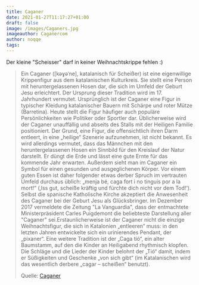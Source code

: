 ```yaml
---
title: Caganer
date: 2021-01-27T11:17:27+01:00
draft: false
image: /images/Caganers.jpg
imageauthor: Caganercom
author: noqqe
tags:
---
```


Der kleine "Scheisser" darf in keiner Weihnachtskrippe fehlen :)

> Ein Caganer ([kəɣəˈne], katalanisch für Scheißer) ist eine eigenwillige
> Krippenfigur aus dem katalanischen Kulturkreis. Sie stellt eine Person mit
> heruntergelassenen Hosen dar, die sich im Umfeld der Geburt Jesu erleichtert.
> Der Ursprung dieser Tradition wird im 17. Jahrhundert vermutet. Ursprünglich
> ist der Caganer eine Figur in typischer Kleidung katalanischer Bauern mit
> Schärpe und roter Mütze (Barretina). Heute stellt die Figur häufiger auch
> populäre Persönlichkeiten wie Politiker oder Sportler dar. Üblicherweise wird
> der Caganer unauffällig und abseits des Stalls mit der Heiligen Familie
> positioniert. Der Grund, eine Figur, die offensichtlich ihren Darm entleert,
> in eine „heilige“ Szenerie aufzunehmen, ist nicht bekannt. Es wird allerdings
> vermutet, dass das Männchen mit den heruntergelassenen Hosen ein Sinnbild für
> den Kreislauf der Natur darstellt. Er düngt die Erde und lässt eine gute Ernte
> für das kommende Jahr erwarten. Außerdem sieht man im Caganer ein Symbol für
> einen gesunden und ausgeglichenen Körper. Vor einem guten Essen ist daher
> folgender etwas derber Spruch im vertrauten Umfeld durchaus üblich: „menja bé,
> caga fort i no tinguis por a la mort!“ (‚Iss gut, scheiße kräftig und fürchte
> dich nicht vor dem Tod!‘). Selbst die spanische Katholische Kirche akzeptiert
> die Anwesenheit des Caganer bei der Geburt Jesu als Glücksbringer. Im Dezember
> 2017 vermeldete die Zeitung "La Vanguardia", dass der entmachtete
> Ministerpräsident Carles Puigdemont die beliebteste Darstellung aller
> "Caganer" sei.Erstaunlicherweise ist der Caganer nicht die einzige
> Weihnachtsfigur, die sich in Katalonien „entleeren“ muss: in den letzten
> Jahren entwickelte sich ein urinierendes Pendant, der „pixaner“. Eine weitere
> Tradition ist der „Caga tió“, ein alter Baumstamm, auf den die Kinder an
> Heiligabend rhythmisch klopfen. Die Schläge und die Lieder der Kinder belohnt
> der „Tió“ damit, indem er Süßigkeiten und Geschenke „von sich gibt“ (im
> Katalanischen wird das wesentlich derbere „cagar – scheißen“ benutzt).
>
> Quelle: [Caganer](https://de.wikipedia.org/wiki/Caganer)
